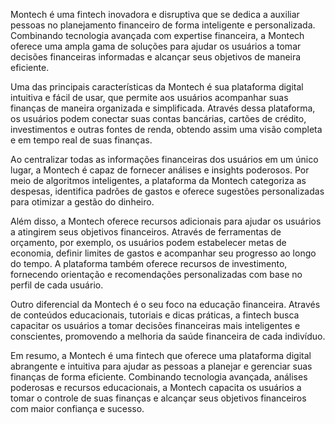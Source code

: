Montech é uma fintech inovadora e disruptiva que se dedica a auxiliar pessoas no planejamento financeiro de forma inteligente e personalizada. Combinando tecnologia avançada com expertise financeira, a Montech oferece uma ampla gama de soluções para ajudar os usuários a tomar decisões financeiras informadas e alcançar seus objetivos de maneira eficiente.

Uma das principais características da Montech é sua plataforma digital intuitiva e fácil de usar, que permite aos usuários acompanhar suas finanças de maneira organizada e simplificada. Através dessa plataforma, os usuários podem conectar suas contas bancárias, cartões de crédito, investimentos e outras fontes de renda, obtendo assim uma visão completa e em tempo real de suas finanças.

Ao centralizar todas as informações financeiras dos usuários em um único lugar, a Montech é capaz de fornecer análises e insights poderosos. Por meio de algoritmos inteligentes, a plataforma da Montech categoriza as despesas, identifica padrões de gastos e oferece sugestões personalizadas para otimizar a gestão do dinheiro.

Além disso, a Montech oferece recursos adicionais para ajudar os usuários a atingirem seus objetivos financeiros. Através de ferramentas de orçamento, por exemplo, os usuários podem estabelecer metas de economia, definir limites de gastos e acompanhar seu progresso ao longo do tempo. A plataforma também oferece recursos de investimento, fornecendo orientação e recomendações personalizadas com base no perfil de cada usuário.

Outro diferencial da Montech é o seu foco na educação financeira. Através de conteúdos educacionais, tutoriais e dicas práticas, a fintech busca capacitar os usuários a tomar decisões financeiras mais inteligentes e conscientes, promovendo a melhoria da saúde financeira de cada indivíduo.

Em resumo, a Montech é uma fintech que oferece uma plataforma digital abrangente e intuitiva para ajudar as pessoas a planejar e gerenciar suas finanças de forma eficiente. Combinando tecnologia avançada, análises poderosas e recursos educacionais, a Montech capacita os usuários a tomar o controle de suas finanças e alcançar seus objetivos financeiros com maior confiança e sucesso.